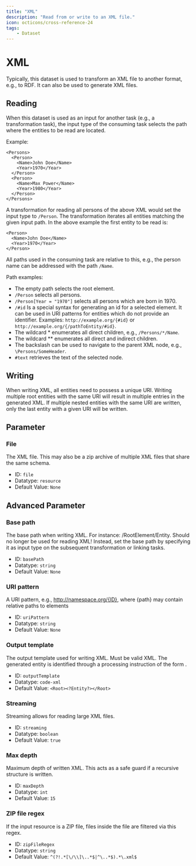 ```yaml
---
title: "XML"
description: "Read from or write to an XML file."
icon: octicons/cross-reference-24
tags: 
    - Dataset
---
```

# XML
<!-- This file was generated - DO NOT CHANGE IT MANUALLY -->



Typically, this dataset is used to transform an XML file to another format, e.g., to RDF. It can also be used to generate XML files.

## Reading

When this dataset is used as an input for another task (e.g., a transformation task), the input type of the consuming task selects the path where the entities to be read are located.

Example:

    <Persons>
      <Person>
        <Name>John Doe</Name>
        <Year>1970</Year>
      </Person>
      <Person>
        <Name>Max Power</Name>
        <Year>1980</Year>
      </Person>
    </Persons>

A transformation for reading all persons of the above XML would set the input type to `/Person`.
The transformation iterates all entities matching the given input path.
In the above example the first entity to be read is:

    <Person>
      <Name>John Doe</Name>
      <Year>1970</Year>
    </Person>

All paths used in the consuming task are relative to this, e.g., the person name can be addressed with the path `/Name`.

Path examples:

- The empty path selects the root element.
- `/Person` selects all persons.
- `/Person[Year = "1970"]` selects all persons which are born in 1970.
- `/#id` Is a special syntax for generating an id for a selected element. It can be used in URI patterns for entities which do not provide an identifier. Examples: `http://example.org/{#id}` or `http://example.org/{/pathToEntity/#id}`.
- The wildcard * enumerates all direct children, e.g., `/Persons/*/Name`.
- The wildcard ** enumerates all direct and indirect children.
- The backslash can be used to navigate to the parent XML node, e.g., `\Persons/SomeHeader`.
- `#text` retrieves the text of the selected node.

## Writing

When writing XML, all entities need to possess a unique URI. Writing multiple root entities with the same URI will result in multiple entries in the generated XML. If multiple nested entities with the same URI are written, only the last entity with a given URI will be written.


## Parameter

### File

The XML file. This may also be a zip archive of multiple XML files that share the same schema.

- ID: `file`
- Datatype: `resource`
- Default Value: `None`





## Advanced Parameter

### Base path

The base path when writing XML. For instance: /RootElement/Entity. Should no longer be used for reading XML! Instead, set the base path by specifying it as input type on the subsequent transformation or linking tasks.

- ID: `basePath`
- Datatype: `string`
- Default Value: `None`



### URI pattern

A URI pattern, e.g., http://namespace.org/{ID}, where {path} may contain relative paths to elements

- ID: `uriPattern`
- Datatype: `string`
- Default Value: `None`



### Output template

The output template used for writing XML. Must be valid XML. The generated entity is identified through a processing instruction of the form <?MyEntity?>.

- ID: `outputTemplate`
- Datatype: `code-xml`
- Default Value: `<Root><?Entity?></Root>`



### Streaming

Streaming allows for reading large XML files.

- ID: `streaming`
- Datatype: `boolean`
- Default Value: `true`



### Max depth

Maximum depth of written XML. This acts as a safe guard if a recursive structure is written.

- ID: `maxDepth`
- Datatype: `int`
- Default Value: `15`



### ZIP file regex

If the input resource is a ZIP file, files inside the file are filtered via this regex.

- ID: `zipFileRegex`
- Datatype: `string`
- Default Value: `^(?!.*[\/\\]\..*$|^\..*$).*\.xml$`



